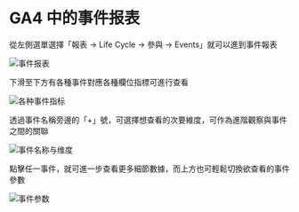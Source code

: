 # GA4 中的事件报表

從左側選單選擇「報表 → Life Cycle → 參與 → Events」就可以進到事件報表

![事件报表](https://assets.ng-tech.icu/item/20230302180306.png)

下滑至下方有各種事件對應各種欄位指標可進行查看

![各种事件指标](https://assets.ng-tech.icu/item/20230302180331.png)

透過事件名稱旁邊的「+」號，可選擇想查看的次要維度，可作為進階觀察與事件之間的關聯

![事件名称与维度](https://assets.ng-tech.icu/item/20230302180400.png)

點擊任一事件，就可進一步查看更多細節數據，而上方也可輕鬆切換欲查看的事件參數

![事件参数](https://assets.ng-tech.icu/item/20230302180431.png)
